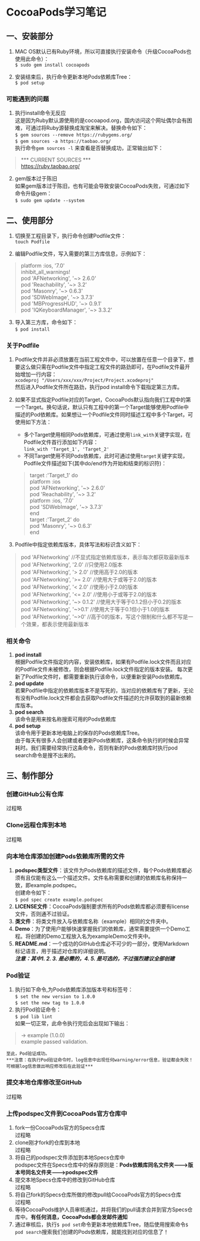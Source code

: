 # CocoaPods学习笔记

## 一、安装部分

1. MAC OS默认已有Ruby环境，所以可直接执行安装命令（升级CocoaPods也使用此命令）：  
` $ sudo gem install cocoapods `

2. 安装结束后，执行命令更新本地Pods依赖库Tree：  
` $ pod setup `

### 可能遇到的问题
1. 执行install命令无反应  
这是因为Ruby默认源使用的是cocoapod.org，国内访问这个网址偶尔会有困难，可通过将Ruby源替换成淘宝来解决。替换命令如下：  
` $ gem sources --remove https://rubygems.org/ `  
` $ gem sources -a https://taobao.org/ `  
执行命令` gem sources -l ` 来查看是否替换成功，正常输出如下：  
>	\*\*\* CURRENT SOURCES \*\*\*  
	https://ruby.taobao.org/  
	
2. gem版本过于陈旧  
如果gem版本过于陈旧，也有可能会导致安装CocoaPods失败，可通过如下命令升级gem：  
` $ sudo gem update --system `  

## 二、使用部分
1. 切换至工程目录下，执行命令创建Podfile文件：  
` touch Podfile `  

2. 编辑Podfile文件，写入需要的第三方库信息，示例如下：  
>	platform :ios, '7.0'  
	inhibit_all_warnings!  
	pod 'AFNetworking', '~> 2.6.0'  
	pod 'Reachability', '~> 3.2'  
	pod 'Masonry', '~> 0.6.3'  
	pod 'SDWebImage', '~> 3.7.3'  
	pod 'MBProgressHUD', '~> 0.9.1'  
	pod 'IQKeyboardManager', '~> 3.3.2'  

3. 导入第三方库，命令如下：  
` $ pod install `  

### 关于Podfile
1. Podfile文件并非必须放置在当前工程文件中，可以放置在任意一个目录下，想要这么做只需在Podfile文件中指定工程文件的路劲即可，在Podfile文件最开始增加一行内容：  
` xcodeproj "/Users/xxx/xxx/Project/Project.xcodeproj" `  
然后进入Podfile文件所在路劲，执行pod install命令下载指定第三方库。  

2. 如果不显式指定Podfile对应的Target，CocoaPods默认指向我们工程中的第一个Target。换句话说，默认只有工程中的第一个Target能够使用Podfile中描述的Pod依赖库。如果想让一个Podfile文件同时描述工程中多个Target，可使用如下方法：  
   * 多个Target使用相同Pods依赖库，可通过使用` link_with `关键字实现，在Podfile文件首行添加如下内容：  
   ` link_with 'Target_1', 'Target_2' `  
   * 不同Target使用不同Pods依赖库，此时可通过使用` target `关键字实现，Podfile文件描述如下(其中do/end作为开始和结束的标识符)：     
	>	target :'Target_1' do  
		platform :ios  
		pod 'AFNetworking', '~> 2.6.0'  
		pod 'Reachability', '~> 3.2'  
		platform :ios, '7.0'  
		pod 'SDWebImage', '~> 3.7.3'  
		end  
		target :'Target_2' do  
		pod 'Masonry', '~> 0.6.3'  
		end  

3. Podfile中指定依赖库版本，具体写法和标识含义如下：  
>	pod 'AFNetworking'	//不显式指定依赖库版本，表示每次都获取最新版本  
	pod 'AFNetworking', '2.0'	//只使用2.0版本  
	pod 'AFNetworking', '> 2.0'	//使用高于2.0的版本  
	pod 'AFNetworking', '>= 2.0'	//使用大于或等于2.0的版本  
	pod 'AFNetworking', '< 2.0'	//使用小于2.0的版本  
	pod 'AFNetworking', '<= 2.0'	//使用小于或等于2.0的版本  
	pod 'AFNetworking', '~> 0.1.2'	//使用大于等于0.1.2但小于0.2的版本  
	pod 'AFNetworking', '~>0.1'	//使用大于等于0.1但小于1.0的版本  
	pod 'AFNetworking', '~>0'	//高于0的版本，写这个限制和什么都不写是一个效果，都表示使用最新版本  
	
### 相关命令
1. **pod install**  
根据Podfile文件指定的内容，安装依赖库，如果有Podfile.lock文件而且对应的Podfile文件未被修改，则会根据Podfile.lock文件指定的版本安装。 
每次更新了Podfile文件时，都需要重新执行该命令，以便重新安装Pods依赖库。   
2. **pod update**  
若果Podfile中指定的依赖库版本不是写死的，当对应的依赖库有了更新，无论有没有Podfile.lock文件都会去获取Podfile文件描述的允许获取到的最新依赖库版本。  
3. **pod search**  
该命令是用来按名称搜索可用的Pods依赖库  
4. **pod setup**  
该命令用于更新本地电脑上的保存的Pods依赖库Tree。  
由于每天有很多人会创建或者更新Pods依赖库，这条命令执行的时候会异常耗时。我们需要经常执行这条命令，否则有新的Pods依赖库时执行pod search命令是搜不出来的。   

## 三、制作部分
### 创建GitHub公有仓库  
过程略  

### Clone远程仓库到本地
过程略  

### 向本地仓库添加创建Pods依赖库所需的文件  
1. **podspec类型文件**：该文件为Pods依赖库的描述文件，每个Pods依赖库都必须有且仅能有这么一个描述文件。文件名称需要和创建的依赖库名称保持一致，即example.podspec。  
创建命令如下：  
` $ pod spec create example.podspec `  
2. **LICENSE文件**：CocoaPods强制要求所有的Pods依赖库都必须要有license文件，否则通不过验证。  
3. **类文件**：将类文件放入与依赖库名称（example）相同的文件夹中。  
4. **Demo**：为了使用户能够快速掌握我们的依赖库，通常需要提供一个Demo工程。将创建的Demo工程放入名为exampleDemo文件夹中。  
5. **README.md**：一个成功的GitHub仓库必不可少的一部分，使用Markdown标记语言，用于描述对仓库的详细说明。  
***注意：其中1. 2. 3. 是必需的，4. 5. 是可选的，不过强烈建议全部创建***  

### Pod验证
1. 执行如下命令,为Pods依赖库添加版本号和标签号：  
` $ set the new version to 1.0.0 `  
` $ set the new tag to 1.0.0 `  
2. 执行Pod验证命令：  
` $ pod lib lint `  
如果一切正常，此命令执行完后会出现如下输出：  
>	-> example (1.0.0)  
	example passed validation.  
	
	至此，Pod验证成功。
	***注意：在执行Pod验证命令时，log信息中出现任何warning/error信息，验证都会失败！可根据log信息做出响应修改后在此验证***  

### 提交本地仓库修改至GitHub
过程略  

### 上传podspec文件到CocoaPods官方仓库中
1. fork一份CocoaPods官方的Specs仓库  
过程略  
2. clone刚才fork的仓库到本地  
过程略  
3. 将自己的podspec文件添加到本地Specs仓库中  
podspec文件在Specs仓库中的保存原则是：**Pods依赖库同名文件夹--->版本号同名文件夹--->podspec文件**  
4. 提交本地Specs仓库中的修改到GitHub仓库  
过程略  
5. 将自己fork的Specs仓库所做的修改pull给CocoaPods官方的Specs仓库  
过程略  
6. 等待CocoaPods维护人员审核通过，并将我们的pull请求合并到官方Specs仓库中。**有任何消息，CocoaPods都会发邮件通知**  
7. 通过审核后，执行` $ pod set `命令更新本地依赖库Tree，随后使用搜索命令` $ pod search `搜索我们创建的Pods依赖库，就能找到对应的信息了！  










